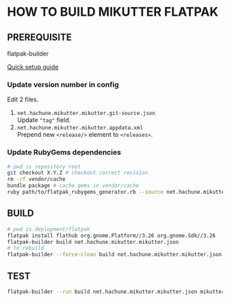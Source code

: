 HOW TO BUILD MIKUTTER FLATPAK
=============================
PREREQUISITE
------------
flatpak-builder

[Quick setup guide](https://flatpak.org/setup/)

### Update version number in config
Edit 2 files.

1. `net.hachune.mikutter.mikutter.git-source.json`  
   Update `"tag"` field.
2. `net.hachune.mikutter.mikutter.appdata.xml`  
   Prepend new `<release/>` element to `<releases>`.

### Update RubyGems dependencies
```bash
# pwd is repository root
git checkout X.Y.Z # checkout correct revision
rm -rf vendor/cache
bundle package # cache gems in vendor/cache
ruby path/to/flatpak_rubygems_generator.rb --source net.hachune.mikutter.mikutter.git-source.json -o net.hachune.mikutter.mikutter.rubygems-module.json # update json
```

BUILD
-----
```bash
# pwd is deployment/flatpak
flatpak install flathub org.gnome.Platform//3.26 org.gnome.Sdk//3.26
flatpak-builder build net.hachune.mikutter.mikutter.json
# to rebuild
flatpak-builder --force-clean build net.hachune.mikutter.mikutter.json
```

TEST
----
```bash
flatpak-builder --run build net.hachune.mikutter.mikutter.json mikutter
```
